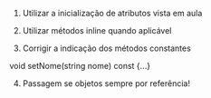 1. Utilizar a inicialização de atributos vista em aula

2. Utilizar métodos inline quando aplicável

3. Corrigir a indicação dos métodos constantes

void setNome(string nome) const {...}

4. Passagem se objetos sempre por referência!

